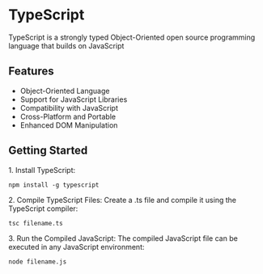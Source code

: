# TypeScript
TypeScript is a strongly typed Object-Oriented open source programming language that builds on JavaScript

<h2>Features</h2>

  
* Object-Oriented Language
* Support for JavaScript Libraries
* Compatibility with JavaScript
* Cross-Platform and Portable
* Enhanced DOM Manipulation

<h2>Getting Started</h2>  

<p>1. Install TypeScript:</p>

```
npm install -g typescript
```

<p>2. Compile TypeScript Files:
Create a .ts file and compile it using the TypeScript compiler:</p>

```
tsc filename.ts
```

<p>3. Run the Compiled JavaScript:
The compiled JavaScript file can be executed in any JavaScript environment:</p>

```
node filename.js
```
